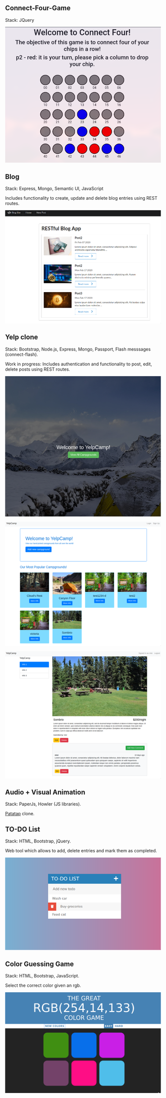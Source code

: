 ## Connect-Four-Game

Stack: JQuery 

![](static/connect-four.png)

## Blog

Stack: Express, Mongo, Semantic UI, JavaScript

Includes functionality to create, update and delete blog entries using REST routes.

![](static/blog.png)

## Yelp clone

Stack: Bootstrap, Node.js, Express, Mongo, Passport, Flash messsages (connect-flash).

Work in progress: Includes authentication and functionality to post, edit, delete posts using REST routes. 

![](static/yelp-landing.png)

![](static/yelp-main.png)

![](static/yelp-show.png)

## Audio + Visual Animation

Stack: PaperJs, Howler (JS libraries).

[Patatap](https://patatap.com/) clone.

## TO-DO List

Stack: HTML, Bootstrap, jQuery.

Web tool which allows to add, delete entries and mark them as completed.
 
![](static/todo.png)

## Color Guessing Game

Stack: HTML, Bootstrap, JavaScript.

Select the correct color given an rgb. 

![](static/color-guessing-game.png)